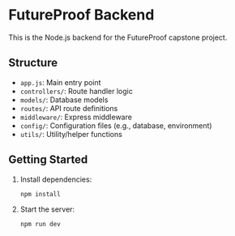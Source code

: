 # FutureProof Backend

This is the Node.js backend for the FutureProof capstone project.

## Structure
- `app.js`: Main entry point
- `controllers/`: Route handler logic
- `models/`: Database models
- `routes/`: API route definitions
- `middleware/`: Express middleware
- `config/`: Configuration files (e.g., database, environment)
- `utils/`: Utility/helper functions

## Getting Started
1. Install dependencies:
   ```sh
   npm install
   ```
2. Start the server:
   ```sh
   npm run dev
   ```
